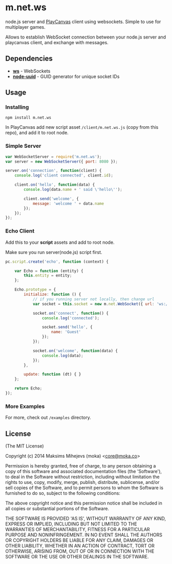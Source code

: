 # m.net.ws #

node.js server and [PlayCanvas](https://playcanvas.com/) client using websockets. Simple to use for multiplayer games.

Allows to establish WebSocket connection between your node.js server and playcanvas client, and exchange with messages.

## Dependencies ##

* [**ws**](https://npmjs.org/package/ws) - WebSockets
* [**node-uuid**](https://npmjs.org/package/node-uuid) - GUID generator for unique socket IDs

## Usage ##

### Installing ###

`npm install m.net.ws`

In PlayCanvas add new script asset `/client/m.net.ws.js` (copy from this repo), and add it to root node.

### Simple Server ###

```js
var WebSocketServer = require('m.net.ws');
var server = new WebSocketServer({ port: 8080 });

server.on('connection', function(client) {
    console.log('client connected', client.id);

    client.on('hello', function(data) {
        console.log(data.name + ' said \'hello\'');

        client.send('welcome', {
            message: 'welcome ' + data.name
        });
    });
});
```

### Echo Client ###

Add this to your **script** assets and add to root node.

Make sure you run server(node.js) script first.

```js
pc.script.create('echo', function (context) {

    var Echo = function (entity) {
        this.entity = entity;
    };

    Echo.prototype = {
        initialize: function () {
            // if you running server not locally, then change url
            var socket = this.socket = new m.net.WebSocket({ url: 'ws://localhost:8080/' });

            socket.on('connect', function() {
                console.log('connected');

                socket.send('hello', {
                    name: 'Guest'
                });
            });

            socket.on('welcome', function(data) {
                console.log(data);
            });
        },

        update: function (dt) { }
    };

    return Echo;
});

```

### More Examples ###

For more, check out `/examples` directory.

## License ##

(The MIT License)

Copyright (c) 2014 Maksims Mihejevs (moka) &lt;core@moka.co&gt;

Permission is hereby granted, free of charge, to any person obtaining
a copy of this software and associated documentation files (the
'Software'), to deal in the Software without restriction, including
without limitation the rights to use, copy, modify, merge, publish,
distribute, sublicense, and/or sell copies of the Software, and to
permit persons to whom the Software is furnished to do so, subject to
the following conditions:

The above copyright notice and this permission notice shall be
included in all copies or substantial portions of the Software.

THE SOFTWARE IS PROVIDED 'AS IS', WITHOUT WARRANTY OF ANY KIND,
EXPRESS OR IMPLIED, INCLUDING BUT NOT LIMITED TO THE WARRANTIES OF
MERCHANTABILITY, FITNESS FOR A PARTICULAR PURPOSE AND NONINFRINGEMENT.
IN NO EVENT SHALL THE AUTHORS OR COPYRIGHT HOLDERS BE LIABLE FOR ANY
CLAIM, DAMAGES OR OTHER LIABILITY, WHETHER IN AN ACTION OF CONTRACT,
TORT OR OTHERWISE, ARISING FROM, OUT OF OR IN CONNECTION WITH THE
SOFTWARE OR THE USE OR OTHER DEALINGS IN THE SOFTWARE.
